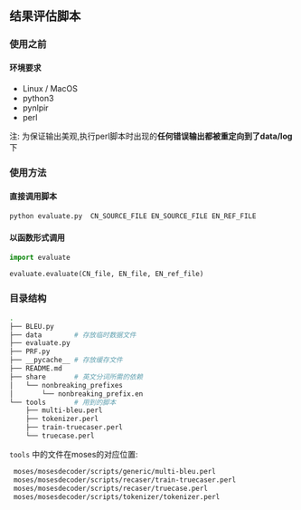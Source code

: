 ## 结果评估脚本

### 使用之前

#### 环境要求

- Linux / MacOS
- python3
- pynlpir
- perl 

注: 为保证输出美观,执行perl脚本时出现的**任何错误输出都被重定向到了data/log**下

### 使用方法

#### 直接调用脚本
```python
python evaluate.py  CN_SOURCE_FILE EN_SOURCE_FILE EN_REF_FILE
```

#### 以函数形式调用
``` python
import evaluate

evaluate.evaluate(CN_file, EN_file, EN_ref_file)
```

### 目录结构

```bash
.
├── BLEU.py
├── data        # 存放临时数据文件
├── evaluate.py
├── PRF.py
├── __pycache__ # 存放缓存文件
├── README.md
├── share       # 英文分词所需的依赖
│   └── nonbreaking_prefixes
│       └── nonbreaking_prefix.en
└── tools       # 用到的脚本
    ├── multi-bleu.perl
    ├── tokenizer.perl
    ├── train-truecaser.perl
    └── truecase.perl
```

`tools` 中的文件在moses的对应位置:

```bash
 moses/mosesdecoder/scripts/generic/multi-bleu.perl
 moses/mosesdecoder/scripts/recaser/train-truecaser.perl
 moses/mosesdecoder/scripts/recaser/truecase.perl
 moses/mosesdecoder/scripts/tokenizer/tokenizer.perl
```